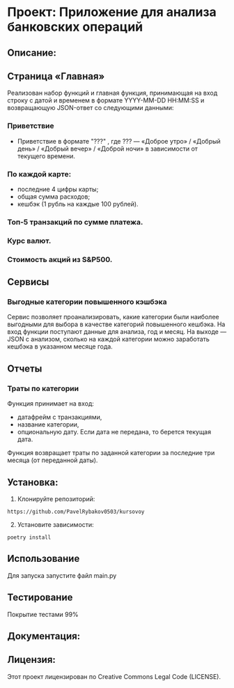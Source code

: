 # Проект: Приложение для анализа банковских операций
## Описание:
## Страница «Главная»
Реализован набор функций и главная функция, принимающая на вход строку с датой и временем в формате 
YYYY-MM-DD HH:MM:SS
 и возвращающую JSON-ответ со следующими данными:
### Приветствие
* Приветствие в формате "???"
, где 
???
 — «Доброе утро» / «Добрый день» / «Добрый вечер» / «Доброй ночи» в зависимости от текущего времени.
### По каждой карте:
  * последние 4 цифры карты;
  * общая сумма расходов;
  * кешбэк (1 рубль на каждые 100 рублей).
### Топ-5 транзакций по сумме платежа.
### Курс валют.
### Стоимость акций из S&P500.

## Сервисы
### Выгодные категории повышенного кэшбэка
Сервис позволяет проанализировать, 
какие категории были наиболее выгодными для выбора в качестве категорий повышенного кешбэка.
На вход функции поступают данные для анализа, год и месяц.
На выходе — JSON с анализом, сколько на каждой категории можно заработать кешбэка в указанном месяце года.

## Отчеты
### Траты по категории
Функция принимает на вход:

* датафрейм с транзакциями,
* название категории,
* опциональную дату.
Если дата не передана, то берется текущая дата.

Функция возвращает траты по заданной категории за последние три месяца (от переданной даты).

## Установка:

1. Клонируйте репозиторий:
```
https://github.com/PavelRybakov0503/kursovoy
```

2. Установите зависимости:
```
poetry install
```
## Использование
Для запуска запустите файл main.py
## Тестирование
Покрытие тестами 99%
## Документация:


## Лицензия:
Этот проект лицензирован по Creative Commons Legal Code (LICENSE).